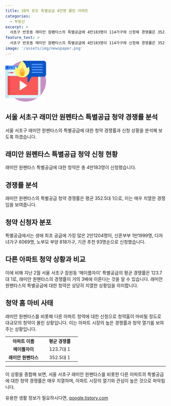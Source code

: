 ```yaml
---
title: 20억 로또 특별공급 4만명 몰린 아파트
categories:
  - 부동산
excerpt: >
  서초구 반포동 래미안 원펜타스의 특별공급에 4만183명이 114가구에 신청해 경쟁률은 352.5대 1에 달했다. 분양가는 20억원가량 시세보다 낮아 로또 아파트로 불리며, 30∼31일 1순위 경쟁도 치열해 예상된다. 또한 다른 아파트들에서도 경쟁이 치열해, 청약홈이 마비되는 등 현상이 나타나고 있다.
feature_text: >
  서초구 반포동 래미안 원펜타스의 특별공급에 4만183명이 114가구에 신청해 경쟁률은 352.5대 1에 달했다. 분양가는 20억원가량 시세보다 낮아 로또 아파트로 불리며, 30∼31일 1순위 경쟁도 치열해 예상된다. 또한 다른 아파트들에서도 경쟁이 치열해, 청약홈이 마비되는 등 현상이 나타나고 있다.
image: '/assets/img/newspaper.png'
---
```


<p><img src="/assets/img/news.png" alt="rentncar 속보" /></p>

<h2 data-ke-size="size26">서울 서초구 래미안 원펜타스 특별공급 청약 경쟁률 분석</h2>

<p data-ke-size="size16">서울 서초구 래미안 원펜타스의 특별공급에 대한 청약 경쟁률과 신청 상황을 분석해 보도록 하겠습니다.</p>

<h2 data-ke-size="size26">래미안 원펜타스 특별공급 청약 신청 현황</h2>

<p data-ke-size="size16">래미안 원펜타스 특별공급에 대한 청약은 총 4만183명이 신청했습니다.</p>

<h2 data-ke-size="size26">경쟁률 분석</h2>

<p data-ke-size="size16">래미안 원펜타스의 특별공급 청약 경쟁률은 평균 352.5대 1으로, 이는 매우 치열한 경쟁임을 보여줍니다.</p>

<h2 data-ke-size="size26">청약 신청자 분포</h2>

<p data-ke-size="size16">특별공급에서는 생애 최초 공급에 가장 많은 2만1204명이, 신혼부부 1만1999명, 다자녀가구 6069명, 노부모 부양 818가구, 기관 추천 93명순으로 신청했습니다.</p>

<h2 data-ke-size="size26">다른 아파트 청약 상황과 비교</h2>

<p data-ke-size="size16">이에 비해 지난 2월 서울 서초구 잠원동 ‘메이플자이’ 특별공급의 평균 경쟁률은 123.7대 1로, 래미안 원펜타스의 경쟁률이 거의 3배에 이른다는 것을 알 수 있습니다. 래미안 원펜타스의 특별공급에 대한 청약은 상당히 치열한 상황임을 의미합니다.</p>

<h2 data-ke-size="size26">청약 홈 마비 사태</h2>

<p data-ke-size="size16">래미안 원펜타스를 비롯해 다른 아파트 청약에 대한 신청으로 청약홈이 마비될 정도로 대규모의 청약이 몰린 상황입니다. 이는 아파트 시장의 높은 경쟁률과 청약 열기를 보여주는 상황입니다.</p>

<table>
    <tr>
        <th style="text-align: center; width: 100px;"><b>아파트 이름</b></th>
        <th style="text-align: center; width: 100px;"><b>평균 경쟁률</b></th>
    </tr>
    <tr>
        <td style="text-align: center;"><b>메이플자이</b></td>
        <td style="text-align: center;">123.7대 1</td>
    </tr>
    <tr>
        <td style="text-align: center;"><b>래미안 원펜타스</b></td>
        <td style="text-align: center;">352.5대 1</td>
    </tr>
</table>

<hr>

<p data-ke-size="size16">이 상황을 종합해 보면, 서울 서초구 래미안 원펜타스를 비롯한 다른 아파트의 특별공급에 대한 청약 경쟁률은 매우 치열하며, 아파트 시장의 열기와 관심이 높은 것으로 파악됩니다.</p>
유용한 생활 정보가 필요하시다면, <a href="https://qoogle.tistory.com" rel="dofollow">qoogle.tistory.com</a>


